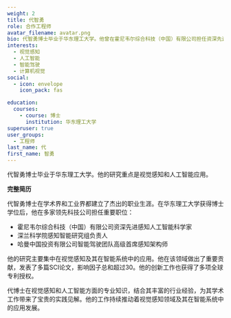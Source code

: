 ```yaml
---
weight: 2 
title: 代智勇
role: 合作工程师
avatar_filename: avatar.png
bio: 代智勇博士毕业于华东理工大学。他曾在霍尼韦尔综合科技（中国）有限公司担任资深先进感知人工智能科学家，在深兰科学院担任感知智能研究组负责人，在哈曼中国投资有限公司智能驾驶团队担任高级首席感知架构师。在视觉感知领域发表多篇SCI论文，影响因子总和大于30，并获得多项全球专利授权。
interests:
  - 视觉感知
  - 人工智能
  - 智能驾驶
  - 计算机视觉
social:
  - icon: envelope
    icon_pack: fas

education:
  courses:
    - course: 博士
      institution: 华东理工大学
superuser: true
user_groups:
  - 工程师
last_name: 代
first_name: 智勇
---
```

代智勇博士毕业于华东理工大学。他的研究重点是视觉感知和人工智能应用。

**完整简历**

代智勇博士在学术界和工业界都建立了杰出的职业生涯。在华东理工大学获得博士学位后，他在多家领先科技公司担任重要职位：

- 霍尼韦尔综合科技（中国）有限公司资深先进感知人工智能科学家
- 深兰科学院感知智能研究组负责人
- 哈曼中国投资有限公司智能驾驶团队高级首席感知架构师

他的研究主要集中在视觉感知及其在智能系统中的应用。他在该领域做出了重要贡献，发表了多篇SCI论文，影响因子总和超过30。他的创新工作也获得了多项全球专利授权。

代博士在视觉感知和人工智能方面的专业知识，结合其丰富的行业经验，为其学术工作带来了宝贵的实践见解。他的工作持续推动着视觉感知领域及其在智能系统中的应用发展。 